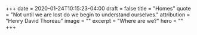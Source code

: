 +++
date = 2020-01-24T10:15:23-04:00
draft = false
title = "Homes"
quote = "Not until we are lost do we begin to understand ourselves."
attribution = "Henry David Thoreau"
image = ""
excerpt = "Where are we?"
hero = ""
+++
